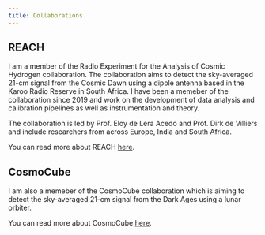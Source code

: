 ```yaml
---
title: Collaborations
---
```


## REACH

I am a member of the Radio Experiment for the Analysis of Cosmic Hydrogen
collaboration. The collaboration aims to detect the sky-averaged 21-cm signal from the
Cosmic Dawn using a dipole antenna based in the Karoo Radio Reserve
in South Africa. I have been a memeber of the collaboration since 2019
and work on the development of data analysis and calibration pipelines
as well as instrumentation and theory.

The collaboration is led by Prof. Eloy de Lera Acedo and Prof. Dirk de Villiers
and include researchers from across Europe, India and South Africa.

You can read more about REACH [here](https://www.reachtelescope.org).

## CosmoCube

I am also a memeber of the CosmoCube collaboration which is aiming to detect
the sky-averaged 21-cm signal from the Dark Ages using a lunar orbiter.

You can read more about CosmoCube [here](https://www.cosmocube.net).